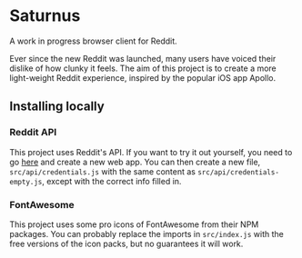 # Saturnus

A work in progress browser client for Reddit.

Ever since the new Reddit was launched, many users have voiced their dislike of how clunky it feels. The aim of this project is to create a more light-weight Reddit experience, inspired by the popular iOS app Apollo.

## Installing locally

### Reddit API

This project uses Reddit's API. If you want to try it out yourself, you need to go [here](https://ssl.reddit.com/prefs/apps/) and create a new web app. You can then create a new file, `src/api/credentials.js` with the same content as `src/api/credentials-empty.js`, except with the correct info filled in.

### FontAwesome

This project uses some pro icons of FontAwesome from their NPM packages. You can probably replace the imports in `src/index.js` with the free versions of the icon packs, but no guarantees it will work.
